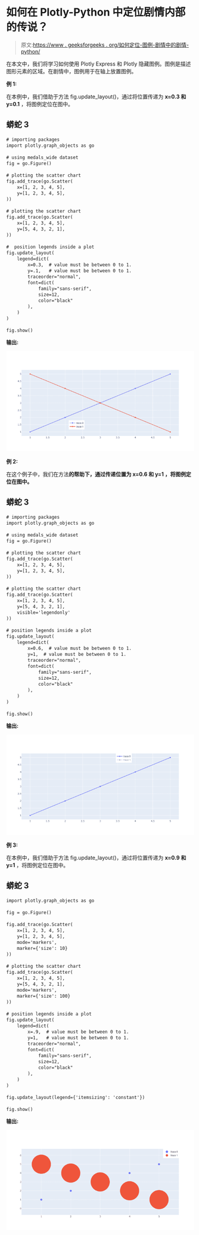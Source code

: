 # 如何在 Plotly-Python 中定位剧情内部的传说？

> 原文:[https://www . geeksforgeeks . org/如何定位-图例-剧情中的剧情-python/](https://www.geeksforgeeks.org/how-to-position-legends-inside-a-plot-in-plotly-python/)

在本文中，我们将学习如何使用 Plotly Express 和 Plotly 隐藏图例。图例是描述图形元素的区域。在剧情中，图例用于在轴上放置图例。

**例 1:**

在本例中，我们借助于方法 fig.update_layout()，通过将位置传递为 **x=0.3 和 y=0.1** ，将图例定位在图中。

## 蟒蛇 3

```
# importing packages
import plotly.graph_objects as go

# using medals_wide dataset
fig = go.Figure()

# plotting the scatter chart
fig.add_trace(go.Scatter(
    x=[1, 2, 3, 4, 5],
    y=[1, 2, 3, 4, 5],
))

# plotting the scatter chart
fig.add_trace(go.Scatter(
    x=[1, 2, 3, 4, 5],
    y=[5, 4, 3, 2, 1],
))

#  position legends inside a plot
fig.update_layout(
    legend=dict(
        x=0.3,  # value must be between 0 to 1.
        y=.1,   # value must be between 0 to 1.
        traceorder="normal",
        font=dict(
            family="sans-serif",
            size=12,
            color="black"
        ),
    )
)

fig.show()
```

**输出:**

![](img/61c838203823a9c7a822e0a280f36920.png)

**例 2:**

在这个例子中，我们在方法**的帮助下，通过传递位置为 **x=0.6 和 y=1** ，将图例定位在图中。**

## 蟒蛇 3

```
# importing packages
import plotly.graph_objects as go

# using medals_wide dataset
fig = go.Figure()

# plotting the scatter chart
fig.add_trace(go.Scatter(
    x=[1, 2, 3, 4, 5],
    y=[1, 2, 3, 4, 5],
))

# plotting the scatter chart
fig.add_trace(go.Scatter(
    x=[1, 2, 3, 4, 5],
    y=[5, 4, 3, 2, 1],
    visible='legendonly'
))

# position legends inside a plot
fig.update_layout(
    legend=dict(
        x=0.6,  # value must be between 0 to 1.
        y=1,  # value must be between 0 to 1.
        traceorder="normal",
        font=dict(
            family="sans-serif",
            size=12,
            color="black"
        ),
    )
)

fig.show()
```

**输出:**

![](img/7a9186a0bb085a3b30da983b1c28c753.png)

**例 3:**

在本例中，我们借助于方法 fig.update_layout()，通过将位置传递为 **x=0.9 和 y=1** ，将图例定位在图中。

## 蟒蛇 3

```
import plotly.graph_objects as go

fig = go.Figure()

fig.add_trace(go.Scatter(
    x=[1, 2, 3, 4, 5],
    y=[1, 2, 3, 4, 5],
    mode='markers',
    marker={'size': 10}
))

# plotting the scatter chart
fig.add_trace(go.Scatter(
    x=[1, 2, 3, 4, 5],
    y=[5, 4, 3, 2, 1],
    mode='markers',
    marker={'size': 100}
))

# position legends inside a plot
fig.update_layout(
    legend=dict(
        x=.9,  # value must be between 0 to 1.
        y=1,   # value must be between 0 to 1.
        traceorder="normal",
        font=dict(
            family="sans-serif",
            size=12,
            color="black"
        ),
    )
)

fig.update_layout(legend={'itemsizing': 'constant'})

fig.show()
```

**输出:**

![](img/8c8a15c87df4ca3f5f3a9a1d2bb5eac1.png)